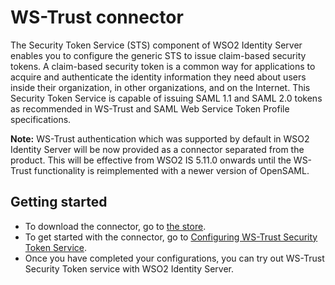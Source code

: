 # WS-Trust connector
The Security Token Service (STS) component of WSO2 Identity Server enables you to configure the generic STS to issue 
claim-based security tokens. A claim-based security token is a common way for applications to acquire and 
authenticate the identity information they need about users inside their organization, in other organizations, and on
 the Internet. This Security Token Service is capable of issuing SAML 1.1 and SAML 2.0 tokens as recommended in 
 WS-Trust and SAML Web Service Token Profile specifications.

**Note:** WS-Trust authentication which was supported by default in WSO2 Identity Server will be now provided as a 
connector separated from the product. This will be effective from WSO2 IS 5.11.0 onwards until the WS-Trust 
functionality is reimplemented with a newer version of OpenSAML.
 

## Getting started
- To download the connector, go to [the store](https://store.wso2.com/store/assets/isconnector/list).
- To get started with the connector, go to [Configuring WS-Trust Security Token Service](config.md).
- Once you have completed your configurations, you can try out WS-Trust Security Token service with WSO2 Identity 
Server.
